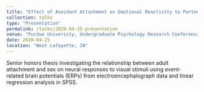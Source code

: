 ```yaml
---
title: "Effect of Avoidant Attachment on Emotional Reactivity to Partner's Face"
collection: talks
type: "Presentation"
permalink: /talks/2020-04-25-presentation
venue: "Purdue University, Undergraduate Psychology Research Conference"
date: 2020-04-25
location: "West Lafayette, IN"
---
```


Senior honors thesis investigating the relationship between adult attachment and sex on neural responses to visual stimuli using event-related brain potentials (ERPs) from electroencephalograph data and linear regression analysis in SPSS. 
